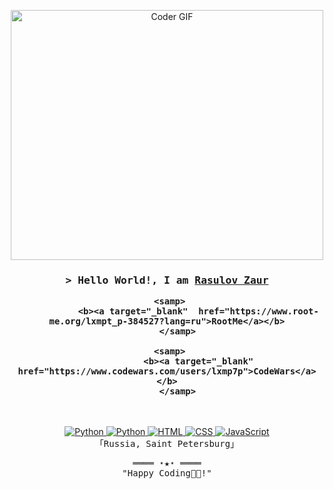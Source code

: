 <!-- https://github.com/ShahriarShafin/ -->
<!-- April 15, 2021 -->
<!-- leave a STAR, if you like it ! -->

<!-- GIF -->
<p  align="center"><img src="https://media.giphy.com/media/SWoSkN6DxTszqIKEqv/giphy.gif" alt="Coder GIF" width="500" height="400">


<!-- Intro  -->
<h3 align="center">
        <samp>&gt; Hello World!, I am
                <b><a target="_blank" href="https://github.com/lxmp7p/">Rasulov Zaur</a></b>
        </samp>

      

     <samp>
                <b><a target="_blank"  href="https://www.root-me.org/lxmpt_p-384527?lang=ru">RootMe</a></b>
        </samp>
        
     <samp>
                <b><a target="_blank"  href="https://www.codewars.com/users/lxmp7p">CodeWars</a></b>
        </samp>
        
</h3>
<br>

<p align="center">
        <!-- Programming Languages -->
        <!-- Django -->
        <a href="https://github.com/lxmp7p?tab=repositories" target="_blank"><img alt="Python"
                        src="https://img.shields.io/badge/Django-092E20?style=for-the-badge&logo=django&logoColor=white">
        </a>
        <!-- Python -->
        <a href="https://github.com/lxmp7p?tab=repositories" target="_blank"><img alt="Python"
                        src="https://img.shields.io/badge/Python-3776AB?style=for-the-badge&logo=python&logoColor=white">
        </a>
        <!-- HTML -->
        <a href="https://github.com/lxmp7p?tab=repositories" target="_blank"><img alt="HTML"
                        src="https://img.shields.io/badge/HTML-239120?style=for-the-badge&logo=html5&logoColor=white">
        </a>
        <!-- CSS  -->
        <a href="https://github.com/lxmp7p?tab=repositories" target="_blank"><img alt="CSS"
                        src="https://img.shields.io/badge/CSS-239120?&style=for-the-badge&logo=css3&logoColor=white">
        </a>
        <!-- JavaScript -->
        <a href="https://github.com/lxmp7p?tab=repositories" target="_blank"><img alt="JavaScript"
                        src="https://img.shields.io/badge/JavaScript-F7DF1E?style=for-the-badge&logo=javascript&logoColor=black">
        </a>
        <br>
        <samp>
                「Russia, Saint Petersburg」
                <br>
        </samp>
</p>

<!-- Footer -->
<samp>
    <p align="center">
        ════ ⋆★⋆ ════
        <br>
        "Happy Coding👨‍💻!"
    </p>
</samp>
